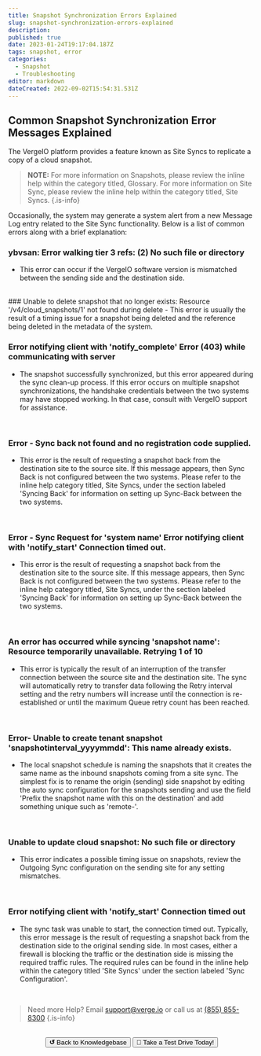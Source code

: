 ```yaml
---
title: Snapshot Synchronization Errors Explained
slug: snapshot-synchronization-errors-explained
description: 
published: true
date: 2023-01-24T19:17:04.187Z
tags: snapshot, error
categories:
  - Snapshot
  - Troubleshooting
editor: markdown
dateCreated: 2022-09-02T15:54:31.531Z
---
```


## Common Snapshot Synchronization Error Messages Explained

The VergeIO platform provides a feature known as Site Syncs to replicate a copy of a cloud snapshot.

> **NOTE:** For more information on Snapshots, please review the inline help within the category titled, Glossary. For more information on Site Sync, please review the inline help within the category titled, Site Syncs.
{.is-info}

Occasionally, the system may generate a system alert from a new Message Log entry related to the Site Sync functionality. Below is a list of common errors along with a brief explanation:
<br>

### ybvsan: Error walking tier 3 refs: (2) No such file or directory
- This error can occur if the VergeIO software version is mismatched between the sending side and the destination side.
<br>
### Unable to delete snapshot that no longer exists: Resource '/v4/cloud_snapshots/1' not found during delete
- This error is usually the result of a timing issue for a snapshot being deleted and the reference being deleted in the metadata of the system.
<br>
   
### Error notifying client with 'notify_complete' Error (403) while communicating with server
- The snapshot successfully synchronized, but this error appeared during the sync clean-up process. If this error occurs on multiple snapshot synchronizations, the handshake credentials between the two systems may have stopped working. In that case, consult with VergeIO support for assistance.
<br>

### Error - Sync back not found and no registration code supplied.

- This error is the result of requesting a snapshot back from the destination site to the source site. If this message appears, then Sync Back is not configured between the two systems.  Please refer to the inline help category titled, Site Syncs, under the section labeled 'Syncing Back' for information on setting up Sync-Back between the two systems.
<br>

### Error - Sync Request for 'system name' Error notifying client with 'notify_start' Connection timed out.
- This error is the result of requesting a snapshot back from the destination site to the source site.  If this message appears, then Sync Back is not configured between the two systems.  Please refer to the inline help category titled, Site Syncs, under the section labeled 'Syncing Back' for information on setting up Sync-Back between the two systems.
<br>

### An error has occurred while syncing 'snapshot name': Resource temporarily unavailable. Retrying 1 of 10
- This error is typically the result of an interruption of the transfer connection between the source site and the destination site.  The sync will automatically retry to transfer data following the Retry interval setting and the retry numbers will increase until the connection is re-established or until the maximum Queue retry count has been reached.
<br>

### Error- Unable to create tenant snapshot 'snapshotinterval_yyyymmdd': This name already exists.
- The local snapshot schedule is naming the snapshots that it creates the same name as the inbound snapshots coming from a site sync.  The simplest fix is to rename the origin (sending) side snapshot by editing the auto sync configuration for the snapshots sending and use the field 'Prefix the snapshot name with this on the destination' and add something unique such as 'remote-'.
<br>

### Unable to update cloud snapshot: No such file or directory
- This error indicates a possible timing issue on snapshots, review the Outgoing Sync configuration on the sending site for any setting mismatches.
<br>

### Error notifying client with 'notify_start' Connection timed out
- The sync task was unable to start, the connection timed out.  Typically, this error message is the result of requesting a snapshot back from the destination side to the original sending side.  In most cases, either a firewall is blocking the traffic or the destination side is missing the required traffic rules.  The required rules can be found in the inline help within the category titled 'Site Syncs' under the section labeled 'Sync Configuration'.

<br>

> Need more Help? Email <a href="mailto:support@verge.io?subject=Support Inquiry" target="_blank" rel="noopener noreferrer">support@verge.io</a> or call us at <a href="tel:+855-855-8300">(855) 855-8300</a>
{.is-info}

<br>
<div style="text-align: center">
  <a href="https://wiki.verge.io/en/public/kb"><button class="button-grey"> <b>↺</b> Back to Knowledgebase</button></a>
<a href="https://www.verge.io/test-drive"><button class="button-orange">🚗 Take a Test Drive Today!</button></a>
</div>